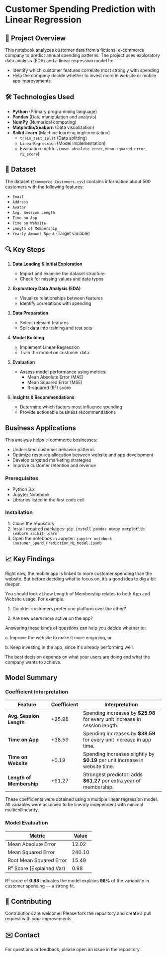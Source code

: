 # Customer Spending Prediction with Linear Regression

## 📌 Project Overview

This notebook analyzes customer data from a fictional e-commerce company to predict annual spending patterns. The project uses exploratory data analysis (EDA) and a linear regression model to:

- Identify which customer features correlate most strongly with spending
- Help the company decide whether to invest more in website or mobile app improvements

## 🛠️ Technologies Used

- **Python** (Primary programming language)
- **Pandas** (Data manipulation and analysis)
- **NumPy** (Numerical computing)
- **Matplotlib/Seaborn** (Data visualization)
- **Scikit-learn** (Machine learning implementation)
  - `train_test_split` (Data splitting)
  - `LinearRegression` (Model implementation)
  - Evaluation metrics (`mean_absolute_error`, `mean_squared_error`, `r2_score`)

## 📂 Dataset

The dataset (`Ecommerce Customers.csv`) contains information about 500 customers with the following features:

- `Email`
- `Address`
- `Avatar`
- `Avg. Session Length`
- `Time on App`
- `Time on Website`
- `Length of Membership`
- `Yearly Amount Spent` (Target variable)

## 🔍 Key Steps

1. **Data Loading & Initial Exploration**
   - Import and examine the dataset structure
   - Check for missing values and data types

2. **Exploratory Data Analysis (EDA)**
   - Visualize relationships between features
   - Identify correlations with spending

3. **Data Preparation**
   - Select relevant features
   - Split data into training and test sets

4. **Model Building**
   - Implement Linear Regression
   - Train the model on customer data

5. **Evaluation**
   - Assess model performance using metrics:
     - Mean Absolute Error (MAE)
     - Mean Squared Error (MSE)
     - R-squared (R²) score

6. **Insights & Recommendations**
   - Determine which factors most influence spending
   - Provide actionable business recommendations

##  Business Applications

This analysis helps e-commerce businesses:
- Understand customer behavior patterns
- Optimize resource allocation between website and app development
- Develop targeted marketing strategies
- Improve customer retention and revenue


### Prerequisites
- Python 3.x
- Jupyter Notebook
- Libraries listed in the first code cell

### Installation
1. Clone the repository
2. Install required packages: `pip install pandas numpy matplotlib seaborn scikit-learn`
3. Open the notebook in Jupyter: `jupyter notebook Consumer_Spend_Prediction_ML_Model.ipynb`

## 📈 Key Findings

Right now, the mobile app is linked to more customer spending than the website. But before deciding what to focus on, it’s a good idea to dig a bit deeper.

You should look at how Length of Membership relates to both App and Website usage. For example:

1. Do older customers prefer one platform over the other?

2. Are new users more active on the app?

Answering these kinds of questions can help you decide whether to:

a. Improve the website to make it more engaging, or

b. Keep investing in the app, since it's already performing well.

The best decision depends on what your users are doing and what the company wants to achieve.

## Model Summary

### Coefficient Interpretation

| Feature                  | Coefficient | Interpretation                                                               |
| ------------------------ | ----------- | ---------------------------------------------------------------------------- |
| **Avg. Session Length**  | +25.98      | Spending increases by **\$25.98** for every unit increase in session length. |
| **Time on App**          | +38.59      | Spending increases by **\$38.59** for every unit increase in app time.       |
| **Time on Website**      | +0.19       | Spending increases slightly by **\$0.19** per unit increase in website time. |
| **Length of Membership** | +61.27      | Strongest predictor: adds **\$61.27** per extra year of membership.          |

These coefficients were obtained using a multiple linear regression model. All variables were assumed to be linearly independent with minimal multicollinearity.

### Model Evaluation

| Metric                   | Value  |
| ------------------------ | ------ |
| Mean Absolute Error      | 12.02  |
| Mean Squared Error       | 240.10 |
| Root Mean Squared Error  | 15.49  |
| R² Score (Explained Var) | 0.98   |

R² score of **0.98** indicates the model explains **98%** of the variability in customer spending — a strong fit.

## 🤝 Contributing

Contributions are welcome! Please fork the repository and create a pull request with your improvements.

## ✉️ Contact

For questions or feedback, please open an issue in the repository.
